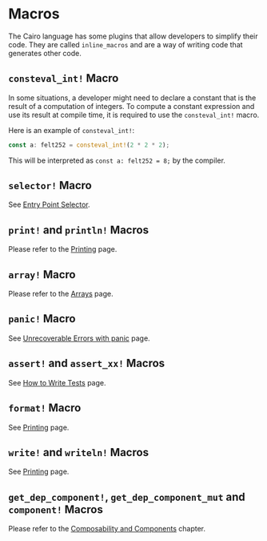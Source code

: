 # Macros

The Cairo language has some plugins that allow developers to simplify their code. They are called `inline_macros` and are a way of writing code that generates other code.

## `consteval_int!` Macro

In some situations, a developer might need to declare a constant that is the result of a computation of integers. To compute a constant expression and use its result at compile time, it is required to use the `consteval_int!` macro.

Here is an example of `consteval_int!`:

```rust
const a: felt252 = consteval_int!(2 * 2 * 2);
```

This will be interpreted as `const a: felt252 = 8;` by the compiler.

## `selector!` Macro

See [Entry Point Selector](./ch14-02-contract-dispatchers-library-dispatchers-and-system-calls.md#entry-point-selector).

## `print!` and `println!` Macros

Please refer to the [Printing](./ch11-09-printing.md) page.

## `array!` Macro

Please refer to the [Arrays](./ch03-01-arrays.md) page.

## `panic!` Macro

See [Unrecoverable Errors with panic](./ch09-01-unrecoverable-errors-with-panic.html#panic-macro) page.

## `assert!` and `assert_xx!` Macros

See [How to Write Tests](./ch10-01-how-to-write-tests.md) page.

## `format!` Macro

See [Printing](./ch11-09-printing.html#formatting) page.

## `write!` and `writeln!` Macros

See [Printing](./ch11-09-printing.html#printing-custom-data-types) page.

## `get_dep_component!`, `get_dep_component_mut` and `component!` Macros

Please refer to the [Composability and Components](./ch16-02-00-composability-and-components.md) chapter.
